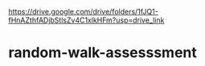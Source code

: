 https://drive.google.com/drive/folders/1fJQ1-fHnAZthfADjbStlsZv4C1xlkHFm?usp=drive_link
# random-walk-assesssment
